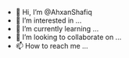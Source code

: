 - 👋 Hi, I’m @AhxanShafiq
- 👀 I’m interested in ...
- 🌱 I’m currently learning ...
- 💞️ I’m looking to collaborate on ...
- 📫 How to reach me ...

<!---
AhxanShafiq/AhxanShafiq is a ✨ special ✨ repository because its `README.md` (this file) appears on your GitHub profile.
You can click the Preview link to take a look at your changes.
--->
